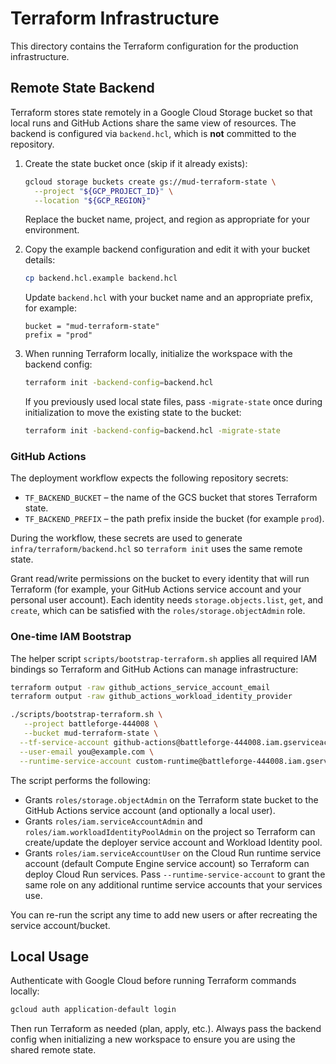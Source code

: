# Terraform Infrastructure

This directory contains the Terraform configuration for the production infrastructure.

## Remote State Backend

Terraform stores state remotely in a Google Cloud Storage bucket so that local runs and
GitHub Actions share the same view of resources. The backend is configured via
`backend.hcl`, which is **not** committed to the repository.

1. Create the state bucket once (skip if it already exists):

   ```bash
   gcloud storage buckets create gs://mud-terraform-state \
     --project "${GCP_PROJECT_ID}" \
     --location "${GCP_REGION}"
   ```

   Replace the bucket name, project, and region as appropriate for your environment.

2. Copy the example backend configuration and edit it with your bucket details:

   ```bash
   cp backend.hcl.example backend.hcl
   ```

   Update `backend.hcl` with your bucket name and an appropriate prefix, for example:

   ```hcl
   bucket = "mud-terraform-state"
   prefix = "prod"
   ```

3. When running Terraform locally, initialize the workspace with the backend config:

   ```bash
   terraform init -backend-config=backend.hcl
   ```

   If you previously used local state files, pass `-migrate-state` once during
   initialization to move the existing state to the bucket:

   ```bash
   terraform init -backend-config=backend.hcl -migrate-state
   ```

### GitHub Actions

The deployment workflow expects the following repository secrets:

- `TF_BACKEND_BUCKET` – the name of the GCS bucket that stores Terraform state.
- `TF_BACKEND_PREFIX` – the path prefix inside the bucket (for example `prod`).

During the workflow, these secrets are used to generate `infra/terraform/backend.hcl`
so `terraform init` uses the same remote state.

Grant read/write permissions on the bucket to every identity that will run
Terraform (for example, your GitHub Actions service account and your personal
user account). Each identity needs `storage.objects.list`, `get`, and
`create`, which can be satisfied with the `roles/storage.objectAdmin` role.

### One-time IAM Bootstrap

The helper script `scripts/bootstrap-terraform.sh` applies all required IAM
bindings so Terraform and GitHub Actions can manage infrastructure:

```bash
terraform output -raw github_actions_service_account_email
terraform output -raw github_actions_workload_identity_provider

./scripts/bootstrap-terraform.sh \
   --project battleforge-444008 \
   --bucket mud-terraform-state \
  --tf-service-account github-actions@battleforge-444008.iam.gserviceaccount.com \
  --user-email you@example.com \
  --runtime-service-account custom-runtime@battleforge-444008.iam.gserviceaccount.com
```

The script performs the following:

- Grants `roles/storage.objectAdmin` on the Terraform state bucket to the
  GitHub Actions service account (and optionally a local user).
- Grants `roles/iam.serviceAccountAdmin` and `roles/iam.workloadIdentityPoolAdmin`
  on the project so Terraform can create/update the deployer service account and
  Workload Identity pool.
- Grants `roles/iam.serviceAccountUser` on the Cloud Run runtime service account
  (default Compute Engine service account) so Terraform can deploy Cloud Run
  services. Pass `--runtime-service-account` to grant the same role on any
  additional runtime service accounts that your services use.

You can re-run the script any time to add new users or after recreating the
service account/bucket.

## Local Usage

Authenticate with Google Cloud before running Terraform commands locally:

```bash
gcloud auth application-default login
```

Then run Terraform as needed (plan, apply, etc.). Always pass the backend config when
initializing a new workspace to ensure you are using the shared remote state.
